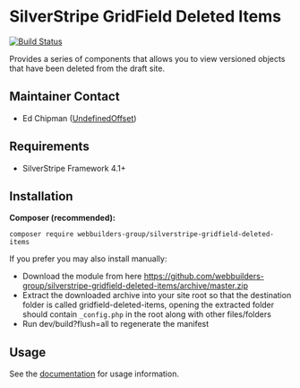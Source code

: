 SilverStripe GridField Deleted Items
=================
[![Build Status](https://travis-ci.org/webbuilders-group/silverstripe-siteconfig-error-pages.png?branch=master)](https://travis-ci.org/webbuilders-group/silverstripe-siteconfig-error-pages)

Provides a series of components that allows you to view versioned objects that have been deleted from the draft site.

## Maintainer Contact
* Ed Chipman ([UndefinedOffset](https://github.com/UndefinedOffset))


## Requirements
* SilverStripe Framework 4.1+


## Installation
__Composer (recommended):__
```
composer require webbuilders-group/silverstripe-gridfield-deleted-items
```


If you prefer you may also install manually:
* Download the module from here https://github.com/webbuilders-group/silverstripe-gridfield-deleted-items/archive/master.zip
* Extract the downloaded archive into your site root so that the destination folder is called gridfield-deleted-items, opening the extracted folder should contain ``_config.php`` in the root along with other files/folders
* Run dev/build?flush=all to regenerate the manifest


## Usage
See the [documentation](docs/en) for usage information.
